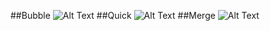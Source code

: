 ##Bubble
![Alt Text](../../../../main/resources/picture/bubble/Bubble_Sort.gif)
##Quick
![Alt Text](../../../../main/resources/picture/quick/Quick_Sort.gif)
##Merge
![Alt Text](../../../../main/resources/picture/merge/Merge_Sort.gif)
